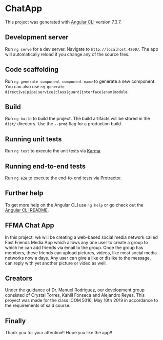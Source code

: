 # ChatApp

This project was generated with [Angular CLI](https://github.com/angular/angular-cli) version 7.3.7.

## Development server

Run `ng serve` for a dev server. Navigate to `http://localhost:4200/`. The app will automatically reload if you change any of the source files.

## Code scaffolding

Run `ng generate component component-name` to generate a new component. You can also use `ng generate directive|pipe|service|class|guard|interface|enum|module`.

## Build

Run `ng build` to build the project. The build artifacts will be stored in the `dist/` directory. Use the `--prod` flag for a production build.

## Running unit tests

Run `ng test` to execute the unit tests via [Karma](https://karma-runner.github.io).

## Running end-to-end tests

Run `ng e2e` to execute the end-to-end tests via [Protractor](http://www.protractortest.org/).

## Further help

To get more help on the Angular CLI use `ng help` or go check out the [Angular CLI README](https://github.com/angular/angular-cli/blob/master/README.md).

## FFMA Chat App

In this project, we will be creating a web-based social media network called Fast Friends Media App which allows any one user to create a group to which he can add friends via email to the group. Once the group has members, these friends can upload pictures, videos, like most social media networks now a days. Any user can give a like or dislike to the message, can reply with yet another picture or video as well. 

## Creators 

Under the guidance of Dr. Manuel Rodriguez, our development group consisted of Crystal Torres, Kahlil Fonseca and Alejandro Reyes. This proyect was made for the class ICOM 5016, May 10th 2019 in accordance to the requirements of said course. 

## Finally 

Thank you for your attention!! Hope you like the app!!
